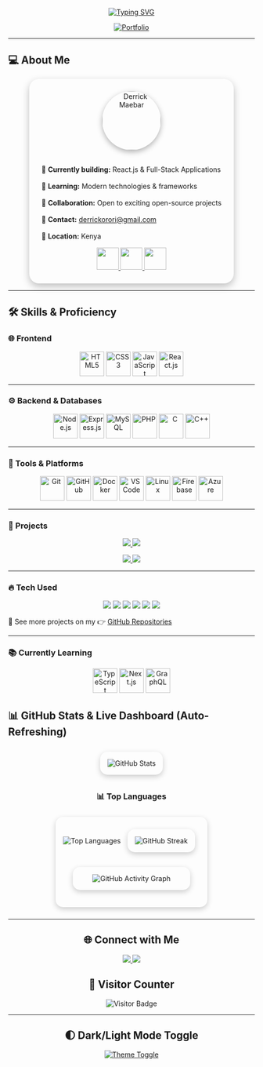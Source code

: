 <!-- Animated Typing Banner -->
<p align="center">
  <a href="https://github.com/derrick-maebar">
    <img src="https://readme-typing-svg.herokuapp.com?font=Fira+Code&weight=600&size=28&pause=1000&color=00FFCC&center=true&width=600&lines=Hi+there!+I'm+Derrick+Maebar;Full-Stack+Developer;Open-Source+Enthusiast" alt="Typing SVG"/>
  </a>
</p>

<!-- Portfolio Button -->
<p align="center">
  <a href="https://derrick-maebar.github.io/portfolio/" target="_blank">
    <img src="https://img.shields.io/badge/View%20My%20Portfolio-00C896?style=for-the-badge&logo=vercel&logoColor=white" alt="Portfolio"/>
  </a>
</p>

---

## 💻 About Me

<div align="center">

  <div style="display:inline-block; padding:25px; border-radius:20px; box-shadow:0 6px 16px rgba(0,0,0,0.25); background:rgba(255,255,255,0.05); text-align:left; max-width:500px;">

  <!-- Profile Image -->
  <div align="center">
    <img src="https://github.com/derrick-maebar.png" alt="Derrick Maebar" width="120" style="border-radius:50%; box-shadow:0 4px 12px rgba(0,0,0,0.3);" />
  </div>

  <br/>

  <p>
    🚀 <b>Currently building:</b> React.js & Full-Stack Applications <br><br>
    🌱 <b>Learning:</b> Modern technologies & frameworks <br><br>
    🤝 <b>Collaboration:</b> Open to exciting open-source projects <br><br>
    📧 <b>Contact:</b> <a href="mailto:derrickorori@gmail.com">derrickorori@gmail.com</a> <br><br>
    📍 <b>Location:</b> Kenya
  </p>

  <!-- Social Hover GIF Icons -->
  <div align="center" style="margin-top:15px;">
    <a href="https://www.linkedin.com/in/derrick-maebar" target="_blank">
      <img src="https://raw.githubusercontent.com/derrick-maebar/icons/main/linkedin-hover.gif" width="45" height="45" />
    </a>
    <a href="https://twitter.com/derrickmaebar" target="_blank">
      <img src="https://raw.githubusercontent.com/derrick-maebar/icons/main/twitter-hover.gif" width="45" height="45" />
    </a>
    <a href="https://github.com/derrick-maebar" target="_blank">
      <img src="https://raw.githubusercontent.com/derrick-maebar/icons/main/github-hover.gif" width="45" height="45" />
    </a>
  </div>

  </div>

</div>


---
## 🛠 Skills & Proficiency

### 🌐 Frontend
<p align="center">
  <img src="https://cdn.jsdelivr.net/gh/devicons/devicon/icons/html5/html5-original.svg" width="50" title="HTML5"/>
  <img src="https://cdn.jsdelivr.net/gh/devicons/devicon/icons/css3/css3-original.svg" width="50" title="CSS3"/>
  <img src="https://cdn.jsdelivr.net/gh/devicons/devicon/icons/javascript/javascript-original.svg" width="50" title="JavaScript"/>
  <img src="https://cdn.jsdelivr.net/gh/devicons/devicon/icons/react/react-original.svg" width="50" title="React.js"/>
</p>

---

### ⚙️ Backend & Databases
<p align="center">
  <img src="https://cdn.jsdelivr.net/gh/devicons/devicon/icons/nodejs/nodejs-original.svg" width="50" title="Node.js"/>
  <img src="https://cdn.jsdelivr.net/gh/devicons/devicon/icons/express/express-original.svg" width="50" title="Express.js"/>
  <img src="https://cdn.jsdelivr.net/gh/devicons/devicon/icons/mysql/mysql-original.svg" width="50" title="MySQL"/>
  <img src="https://cdn.jsdelivr.net/gh/devicons/devicon/icons/php/php-original.svg" width="50" title="PHP"/>
  <img src="https://cdn.jsdelivr.net/gh/devicons/devicon/icons/c/c-original.svg" width="50" title="C"/>
  <img src="https://cdn.jsdelivr.net/gh/devicons/devicon/icons/cplusplus/cplusplus-original.svg" width="50" title="C++"/>
</p>

---

### 🔧 Tools & Platforms
<p align="center">
  <img src="https://cdn.jsdelivr.net/gh/devicons/devicon/icons/git/git-original.svg" width="50" title="Git"/>
  <img src="https://cdn.jsdelivr.net/gh/devicons/devicon/icons/github/github-original.svg" width="50" title="GitHub"/>
  <img src="https://cdn.jsdelivr.net/gh/devicons/devicon/icons/docker/docker-original.svg" width="50" title="Docker"/>
  <img src="https://cdn.jsdelivr.net/gh/devicons/devicon/icons/vscode/vscode-original.svg" width="50" title="VS Code"/>
  <img src="https://cdn.jsdelivr.net/gh/devicons/devicon/icons/linux/linux-original.svg" width="50" title="Linux"/>
  <img src="https://cdn.jsdelivr.net/gh/devicons/devicon/icons/firebase/firebase-plain.svg" width="50" title="Firebase"/>
  <img src="https://cdn.jsdelivr.net/gh/devicons/devicon/icons/azure/azure-original.svg" width="50" title="Azure"/>
</p>

---

### 🚀 Projects

<p align="center">
  <a href="https://github.com/derrick-maebar/pharmacy-management">
    <img src="https://github-readme-stats.vercel.app/api/pin/?username=derrick-maebar&repo=pharmacy-management&theme=radical" />
  </a>
  <a href="https://derrick-maebar.github.io/portfolio/">
    <img src="https://github-readme-stats.vercel.app/api/pin/?username=derrick-maebar&repo=portfolio&theme=radical" />
  </a>
</p>

<p align="center">
  <a href="https://github.com/derrick-maebar/chat-app">
    <img src="https://github-readme-stats.vercel.app/api/pin/?username=derrick-maebar&repo=chat-app&theme=radical" />
  </a>
  <a href="https://github.com/derrick-maebar/ecommerce-platform">
    <img src="https://github-readme-stats.vercel.app/api/pin/?username=derrick-maebar&repo=ecommerce-platform&theme=radical" />
  </a>
</p>


---

### 🔥 Tech Used
<p align="center">
  <img src="https://img.shields.io/badge/React-61DAFB?style=for-the-badge&logo=react&logoColor=black"/>
  <img src="https://img.shields.io/badge/Node.js-339933?style=for-the-badge&logo=node.js&logoColor=white"/>
  <img src="https://img.shields.io/badge/Express-000000?style=for-the-badge&logo=express&logoColor=white"/>
  <img src="https://img.shields.io/badge/MySQL-4479A1?style=for-the-badge&logo=mysql&logoColor=white"/>
  <img src="https://img.shields.io/badge/PHP-777BB4?style=for-the-badge&logo=php&logoColor=white"/>
  <img src="https://img.shields.io/badge/Socket.io-010101?style=for-the-badge&logo=socket.io&logoColor=white"/>
</p>

📌 See more projects on my 👉 [GitHub Repositories](https://github.com/derrick-maebar)

---

### 📚 Currently Learning
<p align="center">
  <img src="https://cdn.jsdelivr.net/gh/devicons/devicon/icons/typescript/typescript-original.svg" width="50" title="TypeScript"/>
  <img src="https://cdn.jsdelivr.net/gh/devicons/devicon/icons/nextjs/nextjs-original.svg" width="50" title="Next.js"/>
  <img src="https://cdn.jsdelivr.net/gh/devicons/devicon/icons/graphql/graphql-plain.svg" width="50" title="GraphQL"/>
</p>




</div>


## 📊 GitHub Stats & Live Dashboard (Auto-Refreshing)

<div align="center">

  <!-- Stats Card -->
  <div style="display: inline-block; margin: 10px; padding: 15px; border-radius: 15px; box-shadow: 0 4px 12px rgba(0,0,0,0.2); background: transparent;">
    <picture>
      <source srcset="https://github-readme-stats.vercel.app/api?username=derrick-maebar&show_icons=true&theme=radical&count_private=true&hide_border=true&cache_seconds=1800" media="(prefers-color-scheme: dark)" />
      <source srcset="https://github-readme-stats.vercel.app/api?username=derrick-maebar&show_icons=true&theme=default&count_private=true&hide_border=true&cache_seconds=1800" media="(prefers-color-scheme: light)" />
      <img src="https://github-readme-stats.vercel.app/api?username=derrick-maebar&show_icons=true" alt="GitHub Stats"/>
    </picture>
  </div>

  <!-- 📊 Top Languages -->
  <h3>📊 Top Languages</h3>
  <div style="display: inline-block; margin: 10px; padding: 15px; border-radius: 15px; box-shadow: 0 4px 12px rgba(0,0,0,0.2); background: transparent;">
    <picture>
      <source srcset="https://github-readme-stats.vercel.app/api/top-langs/?username=derrick-maebar&layout=compact&theme=radical&hide_border=true&cache_seconds=1800" media="(prefers-color-scheme: dark)" />
      <source srcset="https://github-readme-stats.vercel.app/api/top-langs/?username=derrick-maebar&layout=compact&theme=default&hide_border=true&cache_seconds=1800" media="(prefers-color-scheme: light)" />
      <img src="https://github-readme-stats.vercel.app/api/top-langs/?username=derrick-maebar&layout=compact" alt="Top Languages"/>
    </picture>

  <!-- Streak Card -->
  <div style="display: inline-block; margin: 10px; padding: 15px; border-radius: 15px; box-shadow: 0 4px 12px rgba(0,0,0,0.2); background: transparent;">
    <picture>
      <source srcset="https://github-readme-streak-stats.herokuapp.com/?user=derrick-maebar&theme=radical&hide_border=true" media="(prefers-color-scheme: dark)" />
      <source srcset="https://github-readme-streak-stats.herokuapp.com/?user=derrick-maebar&theme=default&hide_border=true" media="(prefers-color-scheme: light)" />
      <img src="https://github-readme-streak-stats.herokuapp.com/?user=derrick-maebar" alt="GitHub Streak"/>
    </picture>
  </div>

  <!-- Activity Graph Card -->
  <div style="margin: 20px; padding: 15px; border-radius: 15px; box-shadow: 0 4px 12px rgba(0,0,0,0.2); background: transparent;">
    <picture>
      <source srcset="https://github-readme-activity-graph.vercel.app/graph?username=derrick-maebar&theme=radical&hide_border=true" media="(prefers-color-scheme: dark)" />
      <source srcset="https://github-readme-activity-graph.vercel.app/graph?username=derrick-maebar&theme=github-light&hide_border=true" media="(prefers-color-scheme: light)" />
      <img src="https://github-readme-activity-graph.vercel.app/graph?username=derrick-maebar" alt="GitHub Activity Graph"/>
    </picture>
  </div>

</div>



---
## 🌐 Connect with Me
<p align="center">
  <a href="https://www.linkedin.com/in/derrick-maebar">
    <img src="https://img.shields.io/badge/LinkedIn-0077B5?style=for-the-badge&logo=linkedin&logoColor=white" class="hover-bounce"/>
  </a>
  <a href="https://twitter.com/derrickmaebar">
    <img src="https://img.shields.io/badge/Twitter-1DA1F2?style=for-the-badge&logo=twitter&logoColor=white" class="hover-bounce"/>
  </a>
</p>


## 👀 Visitor Counter
<p align="center">
  <img src="https://visitor-badge.laobi.icu/badge?page_id=derrick-maebar" alt="Visitor Badge"/>
</p>

---

## 🌓 Dark/Light Mode Toggle
<p align="center">
  <a href="https://github.com/derrick-maebar">
    <img src="https://img.shields.io/badge/Theme-Dark/Light-000?style=for-the-badge&logo=github" alt="Theme Toggle"/>
  </a>
</p>

